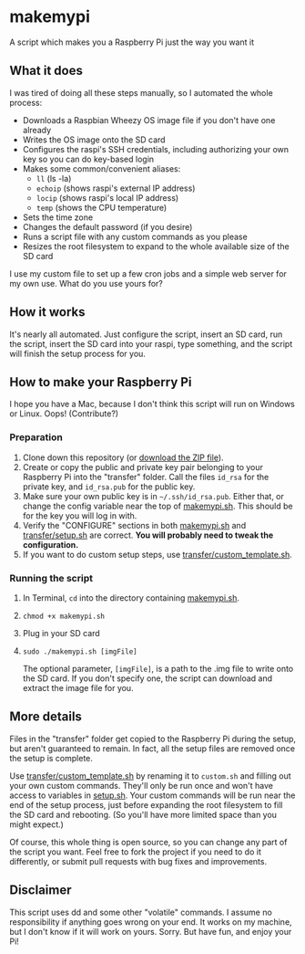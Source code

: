 makemypi
========

A script which makes you a Raspberry Pi just the way you want it



## What it does

I was tired of doing all these steps manually, so I automated the whole process:

- Downloads a Raspbian Wheezy OS image file if you don't have one already
- Writes the OS image onto the SD card
- Configures the raspi's SSH credentials, including authorizing your own key so you can do key-based login
- Makes some common/convenient aliases:
	- `ll` (ls -la)
	- `echoip` (shows raspi's external IP address)
	- `locip` (shows raspi's local IP address)
	- `temp` (shows the CPU temperature)
- Sets the time zone
- Changes the default password (if you desire)
- Runs a script file with any custom commands as you please
- Resizes the root filesystem to expand to the whole available size of the SD card

I use my custom file to set up a few cron jobs and a simple web server for my own use.
What do you use yours for?



## How it works

It's nearly all automated. Just configure the script, insert an SD card, run the script, insert the SD card into
your raspi, type something, and the script will finish the setup process for you.



## How to make your Raspberry Pi

I hope you have a Mac, because I don't think this script will run on Windows or Linux. Oops! (Contribute?)

### Preparation

1. Clone down this repository (or [download the ZIP file](https://github.com/mholt/makemypi/archive/master.zip)).
2. Create or copy the public and private key pair belonging to your Raspberry Pi into the "transfer" folder.
   Call the files `id_rsa` for the private key, and `id_rsa.pub` for the public key.
3. Make sure your own public key is in `~/.ssh/id_rsa.pub`. Either that, or change the config variable near the top of
   [makemypi.sh](https://github.com/mholt/makemypi/blob/master/makemypi.sh). This should be for the key you will log in with.
4. Verify the "CONFIGURE" sections in both [makemypi.sh](https://github.com/mholt/makemypi/blob/master/makemypi.sh)
   and [transfer/setup.sh](https://github.com/mholt/makemypi/blob/master/transfer/setup.sh) are correct.
   **You will probably need to tweak the configuration.**
5. If you want to do custom setup steps, use
   [transfer/custom_template.sh](https://github.com/mholt/makemypi/blob/master/transfer/custom_template.sh).

### Running the script

1. In Terminal, `cd` into the directory containing [makemypi.sh](https://github.com/mholt/makemypi/blob/master/makemypi.sh).
2. `chmod +x makemypi.sh`
3. Plug in your SD card
4. `sudo ./makemypi.sh [imgFile]`
   
   The optional parameter, `[imgFile]`, is a path to the .img file to write onto the SD card.
   If you don't specify one, the script can download and extract the image file for you.




## More details

Files in the "transfer" folder get copied to the Raspberry Pi during the setup, but aren't guaranteed
to remain. In fact, all the setup files are removed once the setup is complete.

Use [transfer/custom_template.sh](https://github.com/mholt/makemypi/blob/master/transfer/custom_template.sh)
by renaming it to `custom.sh` and filling out your own custom commands. They'll
only be run once and won't have access to variables in
[setup.sh](https://github.com/mholt/makemypi/blob/master/transfer/setup.sh). Your custom commands will be run near
the end of the setup process, just before expanding the root filesystem to fill the SD card and rebooting.
(So you'll have more limited space than you might expect.)

Of course, this whole thing is open source, so you can change any part of the script you want. Feel free to fork
the project if you need to do it differently, or submit pull requests with bug fixes and improvements.


## Disclaimer

This script uses dd and some other "volatile" commands. I assume no responsibility if anything goes wrong
on your end. It works on my machine, but I don't know if it will work on yours. Sorry.
But have fun, and enjoy your Pi!